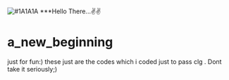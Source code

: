 ![#1A1A1A](https://img.shields.io/badge/Kevin-000000?style=for-the-badge&logo=Audi&logoColor=white) ***Hello There...✌✌
# a_new_beginning
just for fun:)
these just are the codes which i coded just to pass clg . Dont take it seriously;)
